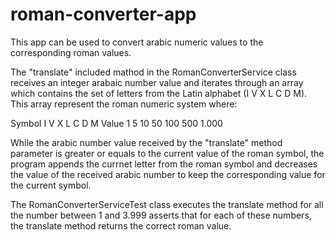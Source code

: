 # roman-converter-app
This app can be used to convert arabic numeric values to the corresponding roman values.

The "translate" included mathod in the RomanConverterService class receives an integer arabaic number value and iterates through an array which contains the set of letters from the Latin alphabet (I	V	X	L	C	D	M). This array represent the roman numeric system where:

Symbol	I	V	X	  L	  C	  D  	M
Value	  1	5	10	50	100	500	1.000

While the arabic number value received by the "translate" method parameter is greater or equals to the current value of the roman symbol, the program appends the currnet letter from the roman symbol and decreases the value of the received arabic number to keep the corresponding value for the current symbol.

The RomanConverterServiceTest class executes the translate method for all the number between 1 and 3.999 asserts that for each of these numbers, the translate method returns the correct roman value. 
